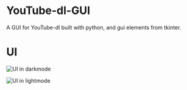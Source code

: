 # YouTube-dl-GUI
A GUI for YouTube-dl built with python, and gui elements from tkinter.

# UI

![UI in darkmode](https://cdn.discordapp.com/attachments/775398075158102066/882015475322728458/pic.PNG)


![UI in lightmode](https://cdn.discordapp.com/attachments/775398075158102066/882015479454113792/pic2.PNG)
